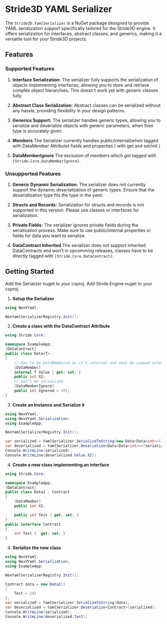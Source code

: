 # Stride3D YAML Serializer

The `Stride3D.YamlSerializer` is a NuGet package designed to provide YAML serialization support specifically tailored for the Stride3D engine. It offers serialization for interfaces, abstract classes, and generics, making it a versatile tool for your Stride3D projects.

## Features

### Supported Features

1. **Interface Serialization:**
The serializer fully supports the serialization of objects implementing interfaces, allowing you to store and retrieve complex object hierarchies.
This doesn't work yet with generic classes fully.

2. **Abstract Class Serialization:**
Abstract classes can be serialized without any hassle, providing flexibility in your design patterns.

3. **Generics Support:**
The serializer handles generic types, allowing you to serialize and deserialize objects with generic parameters, when their type is accurately given.

4. **Members** 
The Serializer currently handles public/internal(when tagged with DataMember Attribute) fields and properties ( with get and set/init )

5. **DataMemberIgnore** The exclusion of members which got tagged with `[Stride.Core.DataMemberIgnore]`.

### Unsupported Features

1. **Generic Dynamic Serialization:**
The serializer does not currently support the dynamic deserialization of generic types. Ensure that the deserialization type fits the type in the yaml.

2. **Structs and Records:**
Serialization for structs and records is not supported in this version. Please use classes or interfaces for serialization.

3. **Private Fields:**
The serializer ignores private fields during the serialization process. Make sure to use public/internal properties or fields for data you want to serialize.

4. **DataContract Inherited**
The serializer does not support inherited DataContracts and won't in upcomming releases, classes have to be directly tagged with `[Stride.Core.DataContract]`.


## Getting Started

Add the Serializer nuget to your csproj.
Add Stride.Engine nuget to your csproj.

1. **Setup the Serializer**

```csharp
using NexVYaml;

NexYamlSerializerRegistry.Init();
```

2. **Create a class with the DataContract Attribute**

```csharp
using Stride.Core;

namespace ExampleApp;
[DataContract]
public class Data<T>
{
    // Has to be DataMembered as it's internal and wont be viewed unless DataMembered
    [DataMember]
    internal T Value { get; set; }
    public int X2;
    // won't be serialized
    [DataMemberIgnore]
    public int Ignored = 101;
}
```

3. **Create an Instance and Serialize it**

```csharp
using NexVYaml;
using NexVYaml.Serialization;
using ExampleApp;

NexYamlSerializerRegistry.Init();

var serialized = YamlSerializer.SerializeToString(new Data<Data<int>>() {  Value = new Data<int>() { Value = 10 } });
var deserialized = YamlSerializer.Deserialize<Data<Data<int>>>(serialized);
Console.WriteLine(serialized);
Console.WriteLine(deserialized.Value.X2);
```

4. **Create a new class implementing an interface**

```csharp
using Stride.Core;

namespace ExampleApp;
[DataContract]
public class Data2 : Contract
{
    [DataMember]
    public int X2;

    public int Test { get; set; }
}
public interface Contract
{
    int Test {  get; set; }
}
```

4. **Serialize the new class**

```csharp
using NexVYaml;
using NexVYaml.Serialization;
using ExampleApp;

NexYamlSerializerRegistry.Init();

Contract data = new Data2()
{
    Test = 101
};
var serialized = YamlSerializer.SerializeToString(data);
var deserialized = YamlSerializer.Deserialize<Contract>(serialized);
Console.WriteLine(serialized);
Console.WriteLine(deserialized.Test);
```
